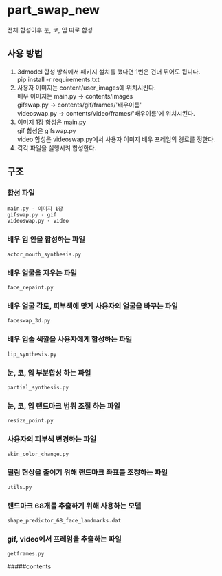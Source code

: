# part_swap_new
전체 합성이후 눈, 코, 입 따로 합성

## 사용 방법 
1. 3dmodel 합성 방식에서 패키지 설치를 했다면 1번은 건너 뛰어도 됩니다.   
pip install -r requirements.txt
2. 사용자 이미지는 content/user_images에 위치시킨다.   
배우 이미지는 main.py -> contents/images   
gifswap.py -> contents/gif/frames/'배우이름'   
videoswap.py -> contents/video/frames/'배우이름'에 위치시킨다.
3. 이미지 1장 합성은 main.py   
gif 합성은 gifswap.py   
video 합성은 videoswap.py에서 사용자 이미지 배우 프레임의 경로를 정한다.
4. 각각 파일을 실행시켜 합성한다.


## 구조 
### 합성 파일
    main.py - 이미지 1장
    gifswap.py - gif
    videoswap.py - video

### 배우 입 안을 합성하는 파일
    actor_mouth_synthesis.py
### 배우 얼굴을 지우는 파일
    face_repaint.py
### 배우 얼굴 각도, 피부색에 맞게 사용자의 얼굴을 바꾸는 파일
    faceswap_3d.py
### 배우 입술 색깔을 사용자에게 합성하는 파일
    lip_synthesis.py
### 눈, 코, 입 부분합성 하는 파일
    partial_synthesis.py
### 눈, 코, 입 랜드마크 범위 조절 하는 파일
    resize_point.py
### 사용자의 피부색 변경하는 파일
    skin_color_change.py
### 떨림 현상을 줄이기 위해 랜드마크 좌표를 조정하는 파일
    utils.py
### 랜드마크 68개를 추출하기 위해 사용하는 모델
    shape_predictor_68_face_landmarks.dat
### gif, video에서 프레임을 추출하는 파일
    getframes.py
   
#####contents
